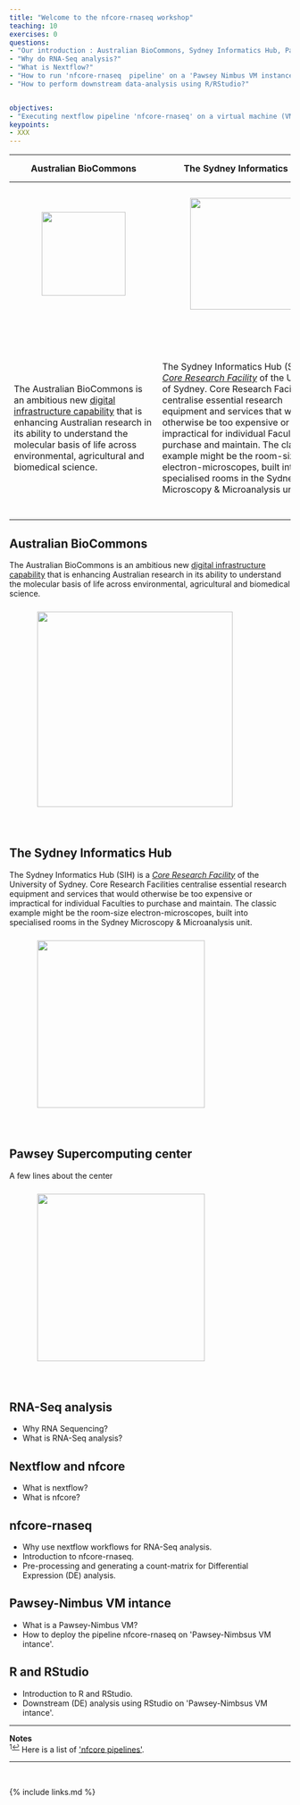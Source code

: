 ```yaml
---
title: "Welcome to the nfcore-rnaseq workshop"
teaching: 10
exercises: 0
questions:
- "Our introduction : Australian BioCommons, Sydney Informatics Hub, Pawsey Supercomputing Center"
- "Why do RNA-Seq analysis?"
- "What is Nextflow?"  
- "How to run 'nfcore-rnaseq  pipeline' on a 'Pawsey Nimbus VM instance'"
- "How to perform downstream data-analysis using R/RStudio?" 


objectives:
- "Executing nextflow pipeline 'nfcore-rnaseq' on a virtual machine (VM) instance"
keypoints:
- XXX
---
```



| Australian BioCommons | The Sydney Informatics Hub |Pawsey Supercomputing center |
| --- | --- |--- |
| <figure> <img src="{{ page.root }}/fig/Australian_Biocommons.png" style="margin:10px;height:150px"/></figure><br> | <figure><img src="{{ page.root }}/fig/SIH.png" style="margin:10px;height:200px"/> </figure><br>| <figure> <img src="{{ page.root }}/fig/Pawsey_supercomputing_center.png" style="margin:10px;height:150px"/> </figure><br> |
| The Australian BioCommons is an ambitious new [digital infrastructure capability](https://www.biocommons.org.au/) that is enhancing Australian research in its ability to understand the molecular basis of life across environmental, agricultural and biomedical science. | The Sydney Informatics Hub (SIH) is a _[Core Research Facility](https://sydney.edu.au/research/facilities.html)_ of the University of Sydney. Core Research Facilities centralise essential research equipment and services that would otherwise be too expensive or impractical for individual Faculties to purchase and maintain. The classic example might be the room-size electron-microscopes, built into specialised rooms in the Sydney Microscopy & Microanalysis unit. | The [Pawsey Supercomputing Research Centre](https://pawsey.org.au/) is an unincorporated joint venture between CSIRO, Curtin University, Edith Cowan University, Murdoch University and The University of Western Australia.  It is supported by the Western Australian and Federal Governments. The Centre is one of two, Tier-1, High Performance Computing facilities in Australia, whose primary function is to accelerate scientific research for the benefit of the nation. |

## Australian BioCommons
The Australian BioCommons is an ambitious new [digital infrastructure capability](https://www.biocommons.org.au/) that is enhancing Australian research in its ability to understand the molecular basis of life across environmental, agricultural and biomedical science. 

<figure>
  <img src="{{ page.root }}/fig/Australian_Biocommons.png" style="margin:10px;height:350px"/>
  </figure><br>

## The Sydney Informatics Hub
The Sydney Informatics Hub (SIH) is a _[Core Research Facility](https://sydney.edu.au/research/facilities.html)_ of the University of Sydney. Core Research Facilities centralise essential research equipment and services that would otherwise be too expensive or impractical for individual Faculties to purchase and maintain. The classic example might be the room-size electron-microscopes, built into specialised rooms in the Sydney Microscopy & Microanalysis unit.

<figure>
  <img src="{{ page.root }}/fig/SIH.png" style="margin:10px;height:300px"/>
  </figure><br>


## Pawsey Supercomputing center

A few lines about the center

<figure>
  <img src="{{ page.root }}/fig/Pawsey_supercomputing_center.png" style="margin:10px;height:300px"/>
  </figure><br>


## RNA-Seq analysis
- Why RNA Sequencing?
- What is RNA-Seq analysis?

## Nextflow and nfcore
- What is nextflow?
- What is nfcore?

## nfcore-rnaseq
- Why use nextflow workflows for RNA-Seq analysis.
- Introduction to nfcore-rnaseq.
- Pre-processing and generating a count-matrix for Differential Expression (DE) analysis.

## Pawsey-Nimbus VM intance
- What is a Pawsey-Nimbus VM?
- How to deploy the pipeline nfcore-rnaseq on 'Pawsey-Nimbsus VM intance'.

## R and RStudio 
- Introduction to R and RStudio.
- Downstream (DE) analysis using RStudio on 'Pawsey-Nimbsus VM intance'.


___
**Notes**   
<sup id="f1">1[↩](#a1)</sup> Here is a list of ['nfcore pipelines'](https://nf-co.re/pipelines/).

___
<br>



{% include links.md %}

